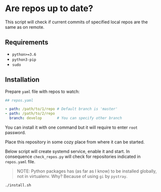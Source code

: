 # Are repos up to date?

This script will check if current commits of specified local repos are the same as on remote.

## Requirements

- `python>=3.6`
- `python3-pip`
- `sudo`

## Installation

Prepare `yaml` file with repos to watch:

```yaml
## repos.yaml

- path: /path/to/1/repo # Default branch is 'master'
- path: /path/to/2/repo
  branch: develop       # You can specify other branch
```

You can install it with one command but it will require to enter `root` password.

Place this repository in some cozy place from where it can be started.

Below script will create systemd service, enable it and start.
In consequence `check_repos.py` will check for repositories indicated in `repos.yaml` file.

> NOTE: Python packages has (as far as I know) to be installed globally, not in virtualenv.
> Why? Because of using `gi` by `pystray`.

```shell
./install.sh
```
